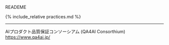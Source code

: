 READEME

{% include_relative practices.md %}

----
AIプロダクト品質保証コンソーシアム (QA4AI Consorthium)<br>
https://www.qa4ai.jp/
